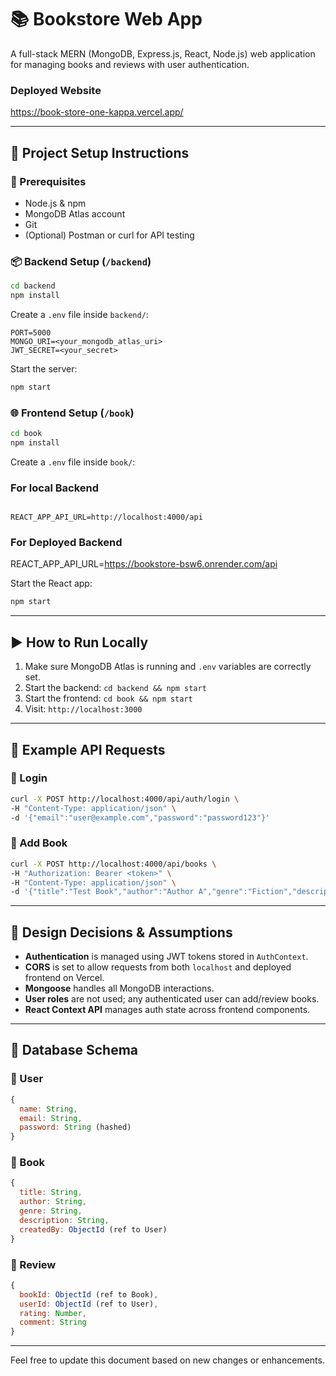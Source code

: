 # 📚 Bookstore Web App

A full-stack MERN (MongoDB, Express.js, React, Node.js) web application for managing books and reviews with user authentication.

### Deployed Website

https://book-store-one-kappa.vercel.app/

---

## 🔧 Project Setup Instructions

### 📁 Prerequisites

* Node.js & npm
* MongoDB Atlas account
* Git
* (Optional) Postman or curl for API testing

### 📦 Backend Setup (`/backend`)

```bash
cd backend
npm install
```

Create a `.env` file inside `backend/`:

```env
PORT=5000
MONGO_URI=<your_mongodb_atlas_uri>
JWT_SECRET=<your_secret>
```

Start the server:

```bash
npm start
```

### 🌐 Frontend Setup (`/book`)

```bash
cd book
npm install
```

Create a `.env` file inside `book/`:
### For local Backend
```env

REACT_APP_API_URL=http://localhost:4000/api 

```
### For Deployed Backend
REACT_APP_API_URL=https://bookstore-bsw6.onrender.com/api

Start the React app:


```bash
npm start
```

---

## ▶️ How to Run Locally

1. Make sure MongoDB Atlas is running and `.env` variables are correctly set.
2. Start the backend: `cd backend && npm start`
3. Start the frontend: `cd book && npm start`
4. Visit: `http://localhost:3000`

---

## 🧪 Example API Requests

### 🔐 Login

```bash
curl -X POST http://localhost:4000/api/auth/login \
-H "Content-Type: application/json" \
-d '{"email":"user@example.com","password":"password123"}'
```

### 📝 Add Book

```bash
curl -X POST http://localhost:4000/api/books \
-H "Authorization: Bearer <token>" \
-H "Content-Type: application/json" \
-d '{"title":"Test Book","author":"Author A","genre":"Fiction","description":"Some desc"}'
```

---

## 🧠 Design Decisions & Assumptions

* **Authentication** is managed using JWT tokens stored in `AuthContext`.
* **CORS** is set to allow requests from both `localhost` and deployed frontend on Vercel.
* **Mongoose** handles all MongoDB interactions.
* **User roles** are not used; any authenticated user can add/review books.
* **React Context API** manages auth state across frontend components.

---

## 💃 Database Schema

### 👤 User

```js
{
  name: String,
  email: String,
  password: String (hashed)
}
```

### 📘 Book

```js
{
  title: String,
  author: String,
  genre: String,
  description: String,
  createdBy: ObjectId (ref to User)
}
```

### 🌟 Review

```js
{
  bookId: ObjectId (ref to Book),
  userId: ObjectId (ref to User),
  rating: Number,
  comment: String
}
```


---

Feel free to update this document based on new changes or enhancements.
